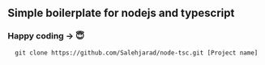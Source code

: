 ## Simple boilerplate for nodejs and typescript

### Happy coding -> 😇

```
  git clone https://github.com/Salehjarad/node-tsc.git [Project name]
```
